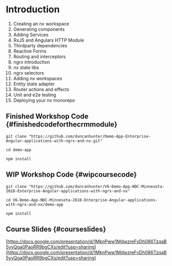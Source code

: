 # Introduction

1. Creating an nx workspace
2. Generating components
3. Adding Services
4. RxJS and Angulars HTTP Module
5. Thirdparty dependencies
6. Reactive Forms
7. Routing and interceptors
8. ngrx introduction
9. nx state libs
10. ngrx selectors
11. Adding nx workspaces
12. Entity state adapter
13. Router actions and effects
14. Unit and e2e testing
15. Deploying your nx monorepo

## Finished Workshop Code {#finishedcodeforthecrmmodule}

```text
git clone "https://github.com/duncanhunter/Demo-App-Enterprise-Angular-applications-with-ngrx-and-nx.git"

cd demo-app

npm install
```

## WIP Workshop Code {#wipcoursecode}

```text
git clone "https://github.com/duncanhunter/V6-Demo-App-NDC-Minnesota-2018-Enterprise-Angular-applications-with-ngrx-and-nx"

cd V6-Demo-App-NDC-Minnesota-2018-Enterprise-Angular-applications-with-ngrx-and-nx/demo-app

npm install
```

## Course Slides {#courseslides}

[https://docs.google.com/presentation/d/1MknPww1MdwzreFvDh086TzqaB5yyQga0PaoRR9bgCXs/edit?usp=sharing](https://docs.google.com/presentation/d/1MknPww1MdwzreFvDh086TzqaB5yyQga0PaoRR9bgCXs/edit?usp=sharing)

